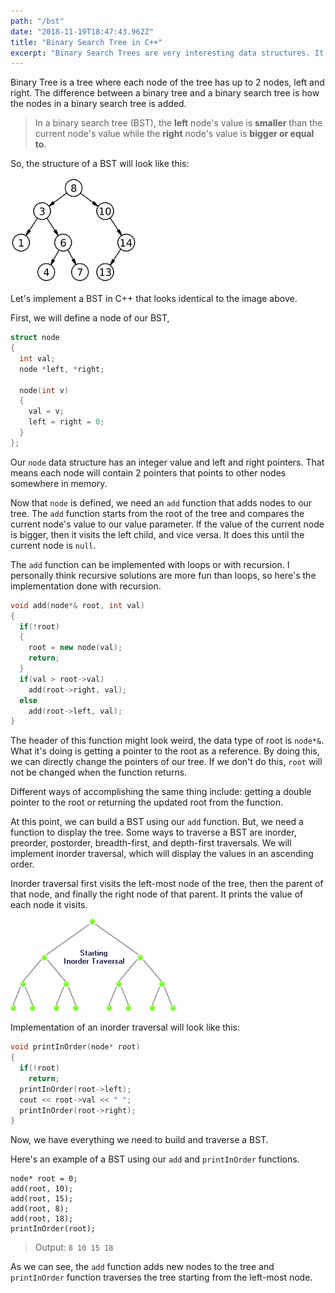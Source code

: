 ```yaml
---
path: "/bst"
date: "2018-11-19T18:47:43.962Z"
title: "Binary Search Tree in C++"
excerpt: "Binary Search Trees are very interesting data structures. It's a tree where each node of the tree has up to 2 nodes, left and right. What makes a binary tree a binary 'search' tree is how the left and right nodes are added."
---
```


Binary Tree is a tree where each node of the tree has up to 2 nodes, left and right. The difference between a binary tree and a binary search tree is how the nodes in a binary search tree is added.

>In a binary search tree (BST), the **left** node's value is **smaller** than the current node's value while the **right** node's value is **bigger or equal to**.

So, the structure of a BST will look like this:

<img src="/static/images/bst.png" width="40%" height="50%">

Let's implement a BST in C++ that looks identical to the image above.

First, we will define a node of our BST,

```cpp
struct node
{
  int val;
  node *left, *right;

  node(int v)
  {
    val = v;
    left = right = 0;
  }
};
```

Our `node` data structure has an integer value and left and right pointers. That means each node will contain 2 pointers that points to other nodes somewhere in memory.

Now that `node` is defined, we need an `add` function that adds nodes to our tree. The `add` function starts from the root of the tree and compares the current node's value to our value parameter. If the value of the current node is bigger, then it visits the left child, and vice versa. It does this until the current node is `null`.

The `add` function can be implemented with loops or with recursion. I personally think recursive solutions are more fun than loops, so here's the implementation done with recursion.

```cpp
void add(node*& root, int val)
{
  if(!root)
  {
    root = new node(val);
    return;
  }
  if(val > root->val)
    add(root->right, val);
  else
    add(root->left, val);
}
```

The header of this function might look weird, the data type of root is `node*&`. What it's doing is getting a pointer to the root as a reference. By doing this, we can directly change the pointers of our tree. If we don't do this, `root` will not be changed when the function returns.

Different ways of accomplishing the same thing include: getting a double pointer to the root or returning the updated root from the function.

At this point, we can build a BST using our `add` function. But, we need a function to display the tree. Some ways to traverse a BST are inorder, preorder, postorder, breadth-first, and depth-first traversals. We will implement inorder traversal, which will display the values in an ascending order.

Inorder traversal first visits the left-most node of the tree, then the parent of that node, and finally the right node of that parent. It prints the value of each node it visits.

![](/static/images/inOrderTraversal.gif?raw=true "Binary Search Tree")

Implementation of an inorder traversal will look like this:

```cpp
void printInOrder(node* root)
{
  if(!root)
    return;
  printInOrder(root->left);
  cout << root->val << " ";
  printInOrder(root->right);
}
```

Now, we have everything we need to build and traverse a BST.

Here's an example of a BST using our `add` and `printInOrder` functions.

```
node* root = 0;
add(root, 10);
add(root, 15);
add(root, 8);
add(root, 18);
printInOrder(root);
```

>Output: `8 10 15 18`

As we can see, the `add` function adds new nodes to the tree and `printInOrder` function traverses the tree starting from the left-most node.